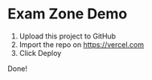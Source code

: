 # Exam Zone Demo

1. Upload this project to GitHub
2. Import the repo on https://vercel.com
3. Click Deploy

Done!